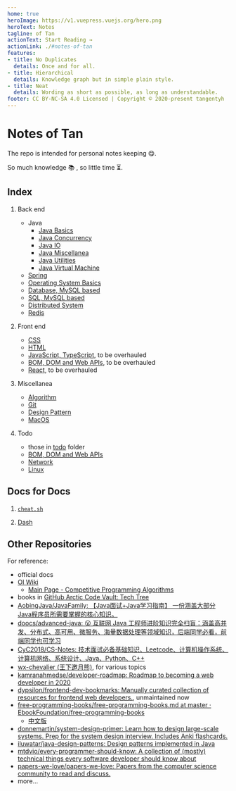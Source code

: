 ```yaml
---
home: true
heroImage: https://v1.vuepress.vuejs.org/hero.png
heroText: Notes
tagline: of Tan
actionText: Start Reading →️
actionLink: ./#notes-of-tan
features:
- title: No Duplicates
  details: Once and for all.
- title: Hierarchical
  details: Knowledge graph but in simple plain style.
- title: Neat
  details: Wording as short as possible, as long as understandable.
footer: CC BY-NC-SA 4.0 Licensed | Copyright © 2020-present tangentyh
---
```


# Notes of Tan

The repo is intended for personal notes keeping :yum:.

So much knowledge :books: , so little time :hourglass_flowing_sand:.

## Index

1. Back end
   - Java
     - [Java Basics](./backend/java/javaBasics.md)
     - [Java Concurrency](./backend/java/javaConcurrency.md)
     - [Java IO](./backend/java/javaIO.md)
     - [Java Miscellanea](./backend/java/javaMisc.md)
     - [Java Utilities](./backend/java/javaUtils.md)
     - [Java Virtual Machine](./backend/java/JVM.md)
   - [Spring](./backend/SpringNotes.md)
   - [Operating System Basics](./backend/OS-notes.md)
   - [Database, MySQL based](./backend/database.md)
   - [SQL, MySQL based](./backend/SQL_notes.md)
   - [Distributed System](./backend/distributed.md)
   - [Redis](./backend/redis-notes.md)

1. Front end
   - [CSS](./CSS-notes.md)
   - [HTML](./html-notes.md)
   - [JavaScript, TypeScript](./todo/jsNotes.md), to be overhauled
   - [BOM, DOM and Web APIs](./BOM_DOM_notes.md), to be overhauled
   - [React](./todo/react_notes.md), to be overhauled

1. Miscellanea
   - [Algorithm](./algo_notes.md)
   - [Git](./git_notes.md)
   - [Design Pattern](./DesignPatternNotes.md)
   - [MacOS](./mac-notes.md)

1. Todo
   - those in [todo](./todo) folder
   - [BOM, DOM and Web APIs](./BOM_DOM_notes.md)
   - [Network](https://cyc2018.github.io/CS-Notes/#/notes/%E8%AE%A1%E7%AE%97%E6%9C%BA%E7%BD%91%E7%BB%9C%20-%20%E7%9B%AE%E5%BD%951)
   - [Linux](https://cyc2018.github.io/CS-Notes/#/notes/Linux)

## Docs for Docs

1. [`cheat.sh`](https://github.com/chubin/cheat.sh)

1. [Dash](https://kapeli.com/dash)

## Other Repositories

For reference:

- official docs
- [OI Wiki](https://oi-wiki.org/)
  - [Main Page - Competitive Programming Algorithms](https://cp-algorithms.com/)
- books in [GitHub Arctic Code Vault: Tech Tree](https://github.com/github/archive-program/blob/master/TheTechTree.md)
- [AobingJava/JavaFamily: 【Java面试+Java学习指南】 一份涵盖大部分Java程序员所需要掌握的核心知识。](https://github.com/AobingJava/JavaFamily)
- [doocs/advanced-java: 😮 互联网 Java 工程师进阶知识完全扫盲：涵盖高并发、分布式、高可用、微服务、海量数据处理等领域知识，后端同学必看，前端同学也可学习](https://github.com/doocs/advanced-java)
- [CyC2018/CS-Notes: 技术面试必备基础知识、Leetcode、计算机操作系统、计算机网络、系统设计、Java、Python、C++](https://github.com/CyC2018/CS-Notes)
- [wx-chevalier (王下邀月熊)](https://github.com/wx-chevalier), for various topics
- [kamranahmedse/developer-roadmap: Roadmap to becoming a web developer in 2020](https://github.com/kamranahmedse/developer-roadmap)
- [dypsilon/frontend-dev-bookmarks: Manually curated collection of resources for frontend web developers.](https://github.com/dypsilon/frontend-dev-bookmarks), unmaintained now
- [free-programming-books/free-programming-books.md at master · EbookFoundation/free-programming-books](https://github.com/EbookFoundation/free-programming-books/blob/master/free-programming-books.md)
  - [中文版](https://github.com/EbookFoundation/free-programming-books/blob/master/free-programming-books-zh.md)
- [donnemartin/system-design-primer: Learn how to design large-scale systems. Prep for the system design interview. Includes Anki flashcards.](https://github.com/donnemartin/system-design-primer)
- [iluwatar/java-design-patterns: Design patterns implemented in Java](https://github.com/iluwatar/java-design-patterns)
- [mtdvio/every-programmer-should-know: A collection of (mostly) technical things every software developer should know about](https://github.com/mtdvio/every-programmer-should-know)
- [papers-we-love/papers-we-love: Papers from the computer science community to read and discuss.](https://github.com/papers-we-love/papers-we-love)
- more...
